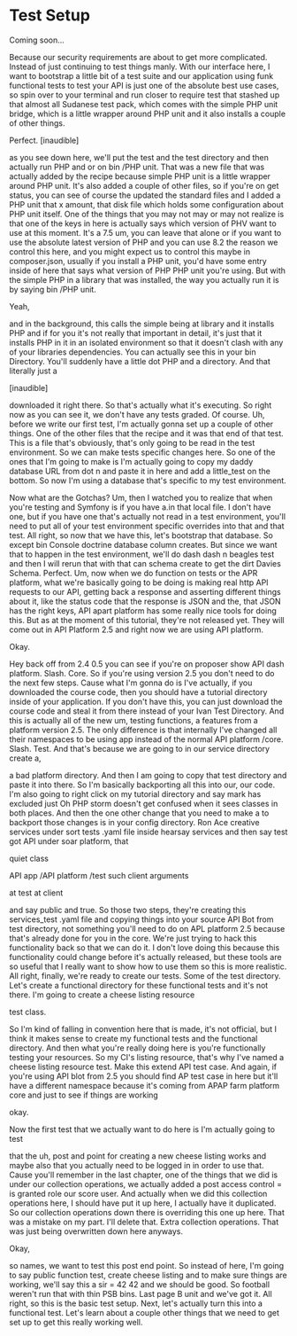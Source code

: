 # Test Setup

Coming soon...

Because our security requirements are about to get more complicated. Instead of just
continuing to test things manly. With our interface here, I want to bootstrap a
little bit of a test suite and our application using funk functional tests to test
your API is just one of the absolute best use cases, so spin over to your terminal
and run closer to require test that stashed up that almost all Sudanese test pack,
which comes with the simple PHP unit bridge, which is a little wrapper around PHP
unit and it also installs a couple of other things.

Perfect. [inaudible]

as you see down here, we'll put the test and the test directory and then actually run
PHP and or on bin /PHP unit. That was a new file that was actually added by the
recipe because simple PHP unit is a little wrapper around PHP unit. It's also added a
couple of other files, so if you're on get status, you can see of course the updated
the standard files and I added a PHP unit that x amount, that disk file which holds
some configuration about PHP unit itself. One of the things that you may not may or
may not realize is that one of the keys in here is actually says which version of PHV
want to use at this moment. It's a 7.5 um, you can leave that alone or if you want to
use the absolute latest version of PHP and you can use 8.2 the reason we control this
here, and you might expect us to control this maybe in composer.json, usually if you
install a PHP unit, you'd have some entry inside of here that says what version of
PHP PHP unit you're using. But with the simple PHP in a library that was installed,
the way you actually run it is by saying bin /PHP unit.

Yeah,

and in the background, this calls the simple being at library and it installs PHP and
if for you it's not really that important in detail, it's just that it installs PHP
in it in an isolated environment so that it doesn't clash with any of your libraries
dependencies. You can actually see this in your bin Directory. You'll suddenly have a
little dot PHP and a directory. And that literally just a

[inaudible]

downloaded it right there. So that's actually what it's executing. So right now as
you can see it, we don't have any tests graded. Of course. Uh, before we write our
first test, I'm actually gonna set up a couple of other things. One of the other
files that the recipe and it was that end of that test. This is a file that's
obviously, that's only going to be read in the test environment. So we can make tests
specific changes here. So one of the ones that I'm going to make is I'm actually
going to copy my daddy database URL from dot n and paste it in here and add a
little_test on the bottom. So now I'm using a database that's specific to my test
environment.

Now what are the Gotchas? Um, then I watched you to realize that when you're testing
and Symfony is if you have a.in that local file. I don't have one, but if you have
one that's actually not read in a test environment, you'll need to put all of your
test environment specific overrides into that and that test. All right, so now that
we have this, let's bootstrap that database. So except bin Console doctrine database
column creates. But since we want that to happen in the test environment, we'll do
dash dash n beagles test and then I will rerun that with that can schema create to
get the dirt Davies Schema. Perfect. Um, now when we do function on tests or the APR
platform, what we're basically going to be doing is making real http API requests to
our API, getting back a response and asserting different things about it, like the
status code that the response is JSON and the, that JSON has the right keys, API
apart platform has some really nice tools for doing this. But as at the moment of
this tutorial, they're not released yet. They will come out in API Platform 2.5 and
right now we are using API platform.

Okay.

Hey back off from 2.4 0.5 you can see if you're on proposer show API dash platform.
Slash. Core. So if you're using version 2.5 you don't need to do the next few steps.
Cause what I'm gonna do is I've actually, if you downloaded the course code, then you
should have a tutorial directory inside of your application. If you don't have this,
you can just download the course code and steal it from there instead of your Ivan
Test Directory. And this is actually all of the new um, testing functions, a features
from a platform version 2.5. The only difference is that internally I've changed all
their namespaces to be using app instead of the normal API platform /core. Slash.
Test. And that's because we are going to in our service directory create a,

a bad platform directory. And then I am going to copy that test directory and paste
it into there. So I'm basically backporting all this into our, our code. I'm also
going to right click on my tutorial directory and say mark has excluded just Oh PHP
storm doesn't get confused when it sees classes in both places. And then the one
other change that you need to make a to backport those changes is in your config
directory. Ron Ace creative services under sort tests .yaml file inside hearsay
services and then say test got API under soar platform, that

quiet class

API app /API platform /test such client arguments

at test at client

and say public and true. So those two steps, they're creating this services_test
.yaml file and copying things into your source API Bot from test directory, not
something you'll need to do on APL platform 2.5 because that's already done for you
in the core. We're just trying to hack this functionality back so that we can do it.
I don't love doing this because this functionality could change before it's actually
released, but these tools are so useful that I really want to show how to use them so
this is more realistic. All right, finally, we're ready to create our tests. Some of
the test directory. Let's create a functional directory for these functional tests
and it's not there. I'm going to create a cheese listing resource

test class.

So I'm kind of falling in convention here that is made, it's not official, but I
think it makes sense to create my functional tests and the functional directory. And
then what you're really doing here is you're functionally testing your resources. So
my CI's listing resource, that's why I've named a cheese listing resource test. Make
this extend API test case. And again, if you're using API blot from 2.5 you should
find AP test case in here but it'll have a different namespace because it's coming
from APAP farm platform core and just to see if things are working

okay.

Now the first test that we actually want to do here is I'm actually going to test

that the uh, post and point for creating a new cheese listing works and maybe also
that you actually need to be logged in in order to use that. Cause you'll remember in
the last chapter, one of the things that we did is under our collection operations,
we actually added a post access control = is granted role our score user. And
actually when we did this collection operations here, I should have put it up here, I
actually have it duplicated. So our collection operations down there is overriding
this one up here. That was a mistake on my part. I'll delete that. Extra collection
operations. That was just being overwritten down here anyways.

Okay,

so names, we want to test this post end point. So instead of here, I'm going to say
public function test, create cheese listing and to make sure things are working,
we'll say this a sir = 42 42 and we should be good. So football weren't run that with
thin PSB bins. Last page B unit and we've got it. All right, so this is the basic
test setup. Next, let's actually turn this into a functional test. Let's learn about
a couple other things that we need to get set up to get this really working well.